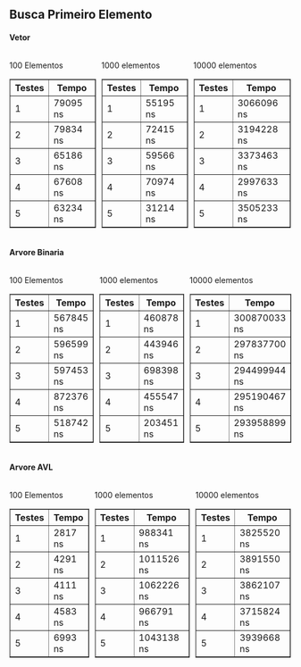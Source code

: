 ## Busca Primeiro Elemento

<div>
  <div >
    <h4>Vetor</h4>
    <div style="display:flex; gap:10px">
    <div style="display:block">
    <p>100 Elementos</p>
    <table border="1">
      <tr><th>Testes</th><th>Tempo</th></tr>
      <tr><td>1</td><td>79095 ns</td></tr>
      <tr><td>2</td><td>79834 ns</td></tr>
      <tr><td>3</td><td>65186 ns</td></tr>
      <tr><td>4</td><td>67608 ns</td></tr>
      <tr><td>5</td><td>63234 ns</td></tr>
    </table>
    </div>
        <div style="display:block">
    <p>1000 elementos</p>
    <table border="1">
      <tr><th>Testes</th><th>Tempo</th></tr>
      <tr><td>1</td><td>55195 ns</td></tr>
      <tr><td>2</td><td>72415 ns</td></tr>
      <tr><td>3</td><td>59566 ns</td></tr>
      <tr><td>4</td><td>70974 ns</td></tr>
      <tr><td>5</td><td>31214 ns</td></tr>
    </table>
    </div>
        <div style="display:block">
    <p>10000 elementos</p>
    <table border="1">
      <tr><th>Testes</th><th>Tempo</th></tr>
      <tr><td>1</td><td>3066096 ns</td></tr>
      <tr><td>2</td><td>3194228 ns</td></tr>
      <tr><td>3</td><td>3373463 ns</td></tr>
      <tr><td>4</td><td>2997633 ns</td></tr>
      <tr><td>5</td><td>3505233 ns</td></tr>
    </table>
    </div>
  </div>
    <div >
    <h4>Arvore Binaria</h4>
    <div style="display:flex; gap:10px">
    <div style="display:block">
    <p>100 Elementos</p>
    <table border="1">
      <tr><th>Testes</th><th>Tempo</th></tr>
      <tr><td>1</td><td>567845 ns</td></tr>
      <tr><td>2</td><td>596599 ns</td></tr>
      <tr><td>3</td><td>597453 ns</td></tr>
      <tr><td>4</td><td>872376 ns</td></tr>
      <tr><td>5</td><td>518742 ns</td></tr>
    </table>
    </div>
        <div style="display:block">
    <p>1000 elementos</p>
    <table border="1">
      <tr><th>Testes</th><th>Tempo</th></tr>
      <tr><td>1</td><td>460878 ns</td></tr>
      <tr><td>2</td><td>443946 ns</td></tr>
      <tr><td>3</td><td>698398 ns</td></tr>
      <tr><td>4</td><td>455547 ns</td></tr>
      <tr><td>5</td><td>203451 ns</td></tr>
    </table>
    </div>
        <div style="display:block">
    <p>10000 elementos</p>
    <table border="1">
      <tr><th>Testes</th><th>Tempo</th></tr>
      <tr><td>1</td><td>300870033 ns</td></tr>
      <tr><td>2</td><td>297837700 ns</td></tr>
      <tr><td>3</td><td>294499944 ns</td></tr>
      <tr><td>4</td><td>295190467 ns</td></tr>
      <tr><td>5</td><td>293958899 ns</td></tr>
    </table>
    </div>
  </div>
    <div >
    <h4>Arvore AVL</h4>
    <div style="display:flex; gap:10px">
    <div style="display:block">
    <p>100 Elementos</p>
    <table border="1">
      <tr><th>Testes</th><th>Tempo</th></tr>
      <tr><td>1</td><td>2817 ns</td></tr>
      <tr><td>2</td><td>4291 ns</td></tr>
      <tr><td>3</td><td>4111 ns</td></tr>
      <tr><td>4</td><td>4583 ns</td></tr>
      <tr><td>5</td><td>6993 ns</td></tr>
    </table>
    </div>
        <div style="display:block">
    <p>1000 elementos</p>
    <table border="1">
      <tr><th>Testes</th><th>Tempo</th></tr>
      <tr><td>1</td><td>988341 ns</td></tr>
      <tr><td>2</td><td>1011526 ns</td></tr>
      <tr><td>3</td><td>1062226 ns</td></tr>
      <tr><td>4</td><td>966791 ns</td></tr>
      <tr><td>5</td><td>1043138 ns</td></tr>
    </table>
    </div>
        <div style="display:block">
    <p>10000 elementos</p>
    <table border="1">
      <tr><th>Testes</th><th>Tempo</th></tr>
      <tr><td>1</td><td>3825520 ns</td></tr>
      <tr><td>2</td><td>3891550 ns</td></tr>
      <tr><td>3</td><td>3862107 ns</td></tr>
      <tr><td>4</td><td>3715824 ns</td></tr>
      <tr><td>5</td><td>3939668 ns</td></tr>
    </table>
    </div>
  </div>
</div>


<br/>
